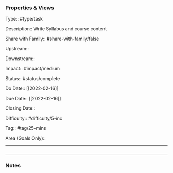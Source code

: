 ### Properties & Views

Type:: #type/task

Description:: Write Syllabus and course content

Share with Family:: #share-with-family/false

Upstream:: 

Downstream:: 

Impact:: #impact/medium

Status:: #status/complete

Do Date:: [[2022-02-16]]

Due Date:: [[2022-02-16]]

Closing Date:: 

Difficulty:: #difficulty/5-inc

Tag:: #tag/25-mins

Area (Goals Only):: 

---

```dataview

```

---

### Notes